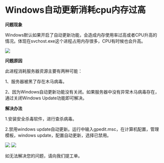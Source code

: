 # Windows自动更新消耗cpu内存过高
**问题现象**

Windows默认如果开启了自动更新功能，会造成内存使用率过高或者CPU升高的情况。体现在svchost.exe这个进程占用内存很多，CPU有时候也会升高。

![](https://github.com/jdcloudcom/cn/blob/edit/image/Elastic-Compute/Virtual-Machine/Windows/Windows%E8%87%AA%E5%8A%A8%E6%9B%B4%E6%96%B0%E6%B6%88%E8%80%97cpu%E5%86%85%E5%AD%98%E8%BF%87%E9%AB%9801.png)

**问题原因**

此进程消耗服务器资源主要有两种可能：

1、服务器被黑了存在木马病毒。

2、因为Windows自动更新功能没有关闭。如果服务器中没有异常木马病毒存在，通过关闭Windows Update功能即可解决。

**解决办法**

1.安装安全杀毒软件，进行查杀病毒。

2.禁用windows update自动更新。运行中输入gpedit.msc，在计算机配置，管理模板，windows update，配置自动更新，选择已禁用。

![](https://github.com/jdcloudcom/cn/blob/edit/image/Elastic-Compute/Virtual-Machine/Windows/Windows%E8%87%AA%E5%8A%A8%E6%9B%B4%E6%96%B0%E6%B6%88%E8%80%97cpu%E5%86%85%E5%AD%98%E8%BF%87%E9%AB%9802.png)
![](https://github.com/jdcloudcom/cn/blob/edit/image/Elastic-Compute/Virtual-Machine/Windows/Windows%E8%87%AA%E5%8A%A8%E6%9B%B4%E6%96%B0%E6%B6%88%E8%80%97cpu%E5%86%85%E5%AD%98%E8%BF%87%E9%AB%9803.png)

如无法解决您的问题，请向我们提工单。
